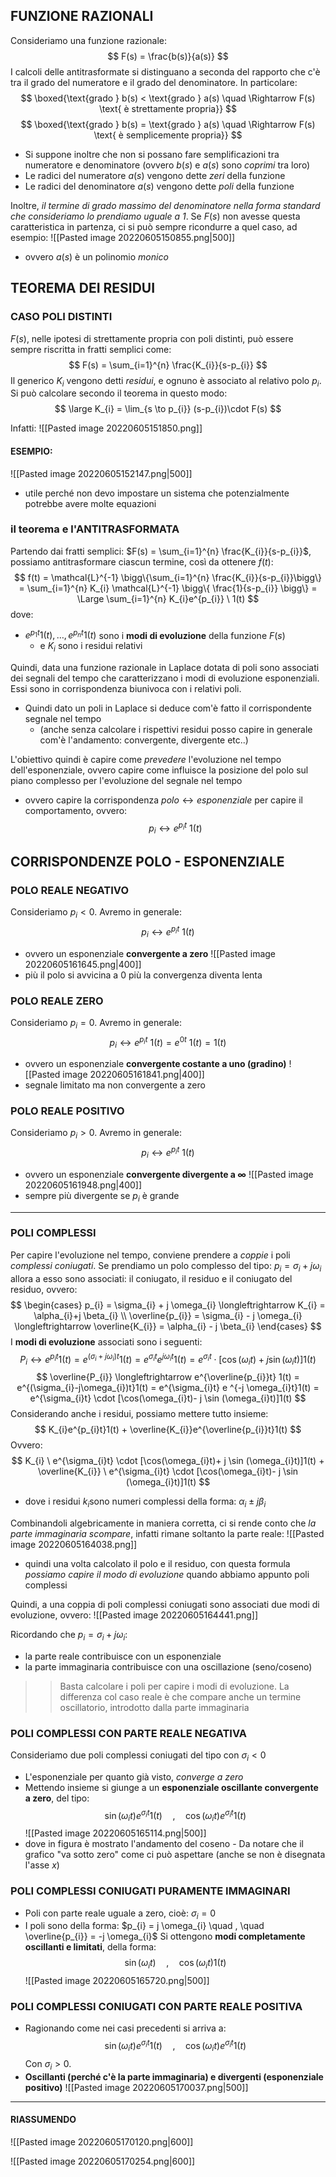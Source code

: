 ## FUNZIONE RAZIONALI
Consideriamo una funzione razionale:
$$
F(s) = \frac{b(s)}{a(s)}
$$
I calcoli delle antitrasformate si distinguano a seconda del rapporto che c'è tra il grado del numeratore e il grado del denominatore.
In particolare:
$$
\boxed{\text{grado } b(s)  < \text{grado } a(s) \quad \Rightarrow F(s) \text{ è strettamente propria}}
$$
$$
\boxed{\text{grado } b(s)  = \text{grado } a(s) \quad \Rightarrow F(s) \text{ è semplicemente propria}}
$$
- Si suppone inoltre che non si possano fare semplificazioni tra numeratore e denominatore (ovvero $b(s)$ e $a(s)$ sono *coprimi* tra loro)
- Le radici del numeratore $a(s)$ vengono dette *zeri* della funzione
- Le radici del denominatore $a(s)$ vengono dette *poli* della funzione


Inoltre, *il termine di grado massimo del denominatore nella forma standard che consideriamo lo prendiamo uguale a $1$*. Se $F(s)$ non avesse questa caratteristica in partenza, ci si può sempre ricondurre a quel caso, ad esempio:
![[Pasted image 20220605150855.png|500]]
- ovvero $a(s)$ è un polinomio *monico*

## TEOREMA DEI RESIDUI
### CASO POLI DISTINTI
$F(s)$, nelle ipotesi di strettamente propria con poli distinti, può essere sempre riscritta in fratti semplici come:
$$
F(s) = \sum_{i=1}^{n} \frac{K_{i}}{s-p_{i}}
$$
Il generico $K_{i}$ vengono detti *residui*, e ognuno è associato al relativo polo $p_{i}$. Si può calcolare secondo il teorema in questo modo:
$$
\large K_{i} = \lim_{s \to p_{i}} (s-p_{i})\cdot F(s)
$$

Infatti:
![[Pasted image 20220605151850.png]]

#### ESEMPIO:
![[Pasted image 20220605152147.png|500]]
- utile perché non devo impostare un sistema che potenzialmente potrebbe avere molte equazioni

### il teorema e l'ANTITRASFORMATA
Partendo dai fratti semplici: $F(s) = \sum_{i=1}^{n} \frac{K_{i}}{s-p_{i}}$, possiamo antitrasformare ciascun termine, così da ottenere $f(t)$:
$$
f(t) = \mathcal{L}^{-1} \bigg\{\sum_{i=1}^{n} \frac{K_{i}}{s-p_{i}}\bigg\} = \sum_{i=1}^{n} K_{i} \mathcal{L}^{-1} \bigg\{ \frac{1}{s-p_{i}} \bigg\} = \Large \sum_{i=1}^{n} K_{i}e^{p_{i}} \ 1(t)
$$
dove:
- $e^{p_{1}t} 1(t), \dots , e^{p_{n}t} 1(t)$ sono i **modi di evoluzione** della funzione $F(s)$
	- e $K_{i}$ sono i residui relativi

Quindi, data una funzione razionale in Laplace dotata di poli sono associati dei segnali del tempo che caratterizzano i modi di evoluzione esponenziali. Essi sono in corrispondenza biunivoca con i relativi poli.
- Quindi dato un poli in Laplace si deduce com'è fatto il corrispondente segnale nel tempo
	- (anche senza calcolare i rispettivi residui posso capire in generale com'è l'andamento: convergente, divergente etc..)

L'obiettivo quindi è capire come *prevedere* l'evoluzione nel tempo dell'esponenziale, ovvero capire come influisce la posizione del polo sul piano complesso per l'evoluzione del segnale nel tempo
- ovvero capire la corrispondenza $polo \longleftrightarrow esponenziale$ per capire il comportamento, ovvero: $$ p_{i} \longleftrightarrow e^{p_{i}t}\ 1(t) $$
## CORRISPONDENZE POLO - ESPONENZIALE
### POLO REALE NEGATIVO
Consideriamo $p_{i} < 0$. Avremo in generale:
$$
p_{i} \longleftrightarrow e^{p_{i}t} \ 1(t)
$$
- ovvero un esponenziale **convergente a zero**
![[Pasted image 20220605161645.png|400]]
- più il polo si avvicina a $0$ più la convergenza diventa lenta
### POLO REALE ZERO
Consideriamo $p_{i} = 0$. Avremo in generale:
$$
p_{i} \longleftrightarrow e^{p_{i}t} \ 1(t) = e^{0t} \ 1(t) = 1(t)
$$
- ovvero un esponenziale **convergente costante a uno (gradino)**
![[Pasted image 20220605161841.png|400]]
- segnale limitato ma non convergente a zero

### POLO REALE POSITIVO
Consideriamo $p_{i} > 0$. Avremo in generale:
$$
p_{i} \longleftrightarrow e^{p_{i}t} \ 1(t)
$$
- ovvero un esponenziale **convergente divergente a $\infty$**
![[Pasted image 20220605161948.png|400]]
- sempre più divergente se $p_{i}$ è grande

---
### POLI COMPLESSI
Per capire l'evoluzione nel tempo, conviene prendere a *coppie* i poli *complessi coniugati*.
Se prendiamo un polo complesso del tipo: $p_{i} = \sigma_{i} + j\omega_{i}$ allora a esso sono associati: il coniugato, il residuo e il coniugato del residuo, ovvero:
$$
\begin{cases}
p_{i} = \sigma_{i} + j \omega_{i} \longleftrightarrow K_{i} = \alpha_{i}+j \beta_{i} \\
\overline{p_{i}} = \sigma_{i} - j \omega_{i} \longleftrightarrow \overline{K_{i}} = \alpha_{i} - j \beta_{i}
\end{cases}
$$
I **modi di evoluzione** associati sono i seguenti:
$$
P_{i} \longleftrightarrow e^{p_{i}t} 1(t) = e^{(\sigma_{i}+j\omega_{i})t}1(t) = e^{\sigma_{i}t} e ^{j \omega_{i}t}1(t) = e^{\sigma_{i}t} \cdot [\cos(\omega_{i}t)+ j \sin (\omega_{i}t)]1(t)
$$
$$
\overline{P_{i}} \longleftrightarrow e^{\overline{p_{i}}t} 1(t) = e^{(\sigma_{i}-j\omega_{i})t}1(t) = e^{\sigma_{i}t} e ^{-j \omega_{i}t}1(t) = e^{\sigma_{i}t} \cdot [\cos(\omega_{i}t)- j \sin (\omega_{i}t)]1(t)
$$
Considerando anche i residui, possiamo mettere tutto insieme:
$$
K_{i}e^{p_{i}t}1(t) + \overline{K_{i}}e^{\overline{p_{i}}t}1(t)
$$
Ovvero:
$$
K_{i} \ e^{\sigma_{i}t} \cdot [\cos(\omega_{i}t)+ j \sin (\omega_{i}t)]1(t) + \overline{K_{i}} \ e^{\sigma_{i}t} \cdot [\cos(\omega_{i}t)- j \sin (\omega_{i}t)]1(t)
$$
- dove i residui $k_{i}$sono numeri complessi della forma: $\alpha_{i} \pm j \beta_{i}$ 

Combinandoli algebricamente in maniera corretta, ci si rende conto che *la parte immaginaria scompare*, infatti rimane soltanto la parte reale:
![[Pasted image 20220605164038.png]]

- quindi una volta calcolato il polo e il residuo, con questa formula *possiamo capire il modo di evoluzione* quando abbiamo appunto poli complessi

Quindi, a una coppia di poli complessi coniugati sono associati due modi di evoluzione, ovvero:
![[Pasted image 20220605164441.png]]

Ricordando che $p_{i} = \sigma_{i}+j \omega_{i}$:
- la parte reale contribuisce con un esponenziale
- la parte immaginaria contribuisce con una oscillazione (seno/coseno)

>> Basta calcolare i poli per capire i modi di evoluzione. La differenza col caso reale è che compare anche un termine oscillatorio, introdotto dalla parte immaginaria

### POLI COMPLESSI CON PARTE REALE NEGATIVA
Consideriamo due poli complessi coniugati del tipo con $\sigma_{i} < 0$
- L'esponenziale per quanto già visto, *converge a zero*
- Mettendo insieme si giunge a un **esponenziale oscillante convergente a zero**, del tipo:
$$
\sin(\omega_{i}t)e^{\sigma_{i}t}1(t) \quad , \quad \cos(\omega_{i}t)e^{\sigma_{i}t}1(t)
$$
![[Pasted image 20220605165114.png|500]]
- dove in figura è mostrato l'andamento del coseno
		- Da notare che il grafico "va sotto zero" come ci può aspettare (anche se non è disegnata l'asse $x$)

### POLI COMPLESSI CONIUGATI PURAMENTE IMMAGINARI
- Poli con parte reale uguale a zero, cioè: $\sigma_{i} = 0$
- I poli sono della forma: $p_{i} = j \omega_{i} \quad , \quad \overline{p_{i}} = -j \omega_{i}$
Si ottengono **modi completamente oscillanti e limitati**, della forma:
$$
\sin(\omega_{i}t) \quad , \quad \cos(\omega_{i}t)1(t)
$$
![[Pasted image 20220605165720.png|500]]

### POLI COMPLESSI CONIUGATI CON PARTE REALE POSITIVA
- Ragionando come nei casi precedenti si arriva a: $$ \sin(\omega_{i}t)e^{\sigma_{i}t}1(t) \quad , \quad \cos(\omega_{i}t)e^{\sigma_{i}t}1(t) $$
Con $\sigma_{i}>0$.
- **Oscillanti (perché c'è la parte immaginaria) e divergenti (esponenziale positivo)**
![[Pasted image 20220605170037.png|500]]

---
#### RIASSUMENDO
![[Pasted image 20220605170120.png|600]]

![[Pasted image 20220605170254.png|600]]